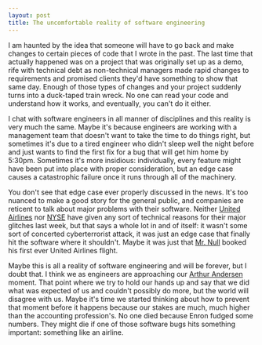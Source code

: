 ```yaml
---
layout: post
title: The uncomfortable reality of software engineering
---
```


I am haunted by the idea that someone will have to go back and make changes to certain pieces of code that I wrote in the past. The last time that actually happened was on a project that was originally set up as a demo, rife with technical debt as non-technical managers made rapid changes to requirements and promised clients they'd have something to show that same day. Enough of those types of changes and your project suddenly turns into a duck-taped train wreck. No one can read your code and understand how it works, and eventually, you can't do it either.

I chat with software engineers in all manner of disciplines and this reality is very much the same. Maybe it's because engineers are working with a management team that doesn't want to take the time to do things right, but sometimes it's due to a tired engineer who didn't sleep well the night before and just wants to find the first fix for a bug that will get him home by 5:30pm. Sometimes it's more insidious: individually, every feature might have been put into place with proper consideration, but an edge case causes a catastrophic failure once it runs through all of the machinery. 

You don't see that edge case ever properly discussed in the news. It's too nuanced to make a good story for the general public, and companies are reticent to talk about major problems with their software. Neither [United Airlines](http://www.wired.com/2015/07/united-airlines-flights-grounded-across-us-2nd-time/) nor [NYSE](http://www.wired.com/2015/07/nyse-halts-trading/) have given any sort of technical reasons for their major glitches last week, but that says a whole lot in and of itself: it wasn't some sort of concerted cyberterrorist attack, it was just an edge case that finally hit the software where it shouldn't. Maybe it was just that [Mr. Null](http://stackoverflow.com/questions/4456438/how-do-i-correctly-pass-the-string-null-an-employees-proper-surname-to-a-so) booked his first ever United Airlines flight.

Maybe this is all a reality of software engineering and will be forever, but I doubt that. I think we as engineers are approaching our [Arthur Andersen](http://abcnews.go.com/Business/story?id=87293) moment. That point where we try to hold our hands up and say that we did what was expected of us and couldn't possibly do more, but the world will disagree with us. Maybe it's time we started thinking about how to prevent that moment before it happens because our stakes are much, much higher than the accounting profession's. No one died because Enron fudged some numbers. They might die if one of those software bugs hits something important: something like an airline.